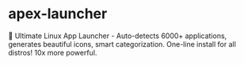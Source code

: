 # apex-launcher
🚀 Ultimate Linux App Launcher - Auto-detects 6000+ applications, generates beautiful icons, smart categorization. One-line install for all distros! 10x more powerful.
